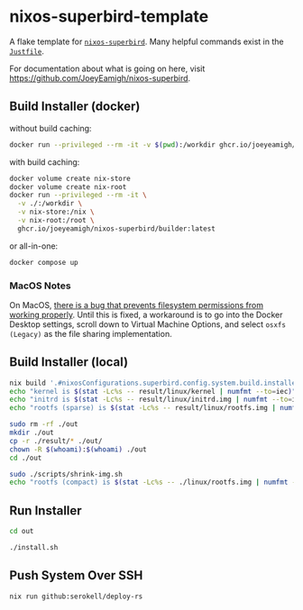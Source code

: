 # nixos-superbird-template

A flake template for [`nixos-superbird`](https://github.com/JoeyEamigh/nixos-superbird). Many helpful commands exist in the [`Justfile`](./Justfile).

For documentation about what is going on here, visit <https://github.com/JoeyEamigh/nixos-superbird>.

## Build Installer (docker)

without build caching:

```sh
docker run --privileged --rm -it -v $(pwd):/workdir ghcr.io/joeyeamigh/nixos-superbird/builder:latest
```

with build caching:

```sh
docker volume create nix-store
docker volume create nix-root
docker run --privileged --rm -it \
  -v ./:/workdir \
  -v nix-store:/nix \
  -v nix-root:/root \
  ghcr.io/joeyeamigh/nixos-superbird/builder:latest
```

or all-in-one:

```sh
docker compose up
```

### MacOS Notes

On MacOS, [there is a bug that prevents filesystem permissions from working properly](https://github.com/docker/for-mac/issues/6243). Until this is fixed, a workaround is to go into the Docker Desktop settings, scroll down to Virtual Machine Options, and select `osxfs (Legacy)` as the file sharing implementation.

<!-- MacOS does not use uid/gid 1000:1000 like Linux does. To make sure permissions work, run the Docker commands with the environment variable `SUPERBIRD_CHOWN` set to your user and group. You can see your user and primary group (usually `staff`) by running the `id` command.

For example:

```sh
docker run -e SUPERBIRD_CHOWN='501:20' --privileged --rm -it -v $(pwd):/workdir ghcr.io/joeyeamigh/nixos-superbird/builder:latest
``` -->

## Build Installer (local)

```sh
nix build '.#nixosConfigurations.superbird.config.system.build.installer' -j$(nproc) --show-trace
echo "kernel is $(stat -Lc%s -- result/linux/kernel | numfmt --to=iec)"
echo "initrd is $(stat -Lc%s -- result/linux/initrd.img | numfmt --to=iec)"
echo "rootfs (sparse) is $(stat -Lc%s -- result/linux/rootfs.img | numfmt --to=iec)"

sudo rm -rf ./out
mkdir ./out
cp -r ./result/* ./out/
chown -R $(whoami):$(whoami) ./out
cd ./out

sudo ./scripts/shrink-img.sh
echo "rootfs (compact) is $(stat -Lc%s -- ./linux/rootfs.img | numfmt --to=iec)"
```

## Run Installer

```sh
cd out

./install.sh
```

## Push System Over SSH

```sh
nix run github:serokell/deploy-rs
```
